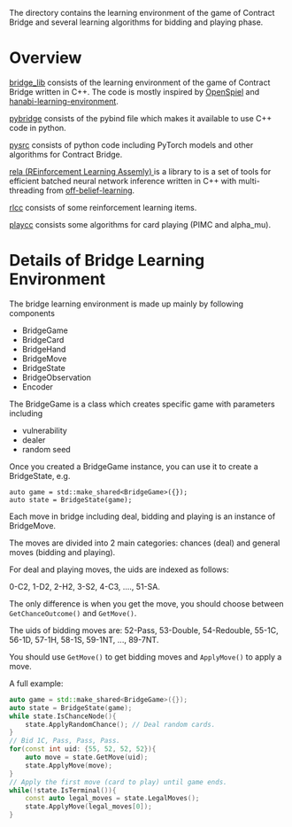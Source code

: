 The directory contains the learning environment of the game of Contract Bridge and several learning algorithms for bidding and playing phase.

# Overview
[bridge_lib](./bridge_lib/) consists of the learning environment of  the game of Contract Bridge written in C++. The code is mostly inspired by [OpenSpiel](https://github.com/google-deepmind/open_spiel) and [hanabi-learning-environment](https://github.com/google-deepmind/hanabi-learning-environment).

[pybridge](./pybridge/) consists of the pybind file which makes it available to use C++ code in python.

[pysrc](./pysrc/) consists of python code including PyTorch models and other algorithms for Contract Bridge.

[rela  (REinforcement Learning Assemly) ](./rela/) is a library to is a set of tools for efficient batched neural network inference written in C++ with multi-threading from [off-belief-learning](https://github.com/facebookresearch/off-belief-learning).

[rlcc](./rlcc/) consists of some reinforcement learning items.

[playcc](./playcc/) consists some algorithms for card playing (PIMC and alpha_mu).

# Details of Bridge Learning Environment
The bridge learning environment is made up mainly by following components
  
- BridgeGame
- BridgeCard
- BridgeHand
- BridgeMove
- BridgeState
- BridgeObservation
- Encoder

The BridgeGame is a class which creates specific game with parameters including

- vulnerability
- dealer
- random seed
  
Once you created a BridgeGame instance, you can use it to create a BridgeState, e.g.
```
auto game = std::make_shared<BridgeGame>({});
auto state = BridgeState(game);
```

Each move in bridge including deal, bidding and playing is an instance of BridgeMove. 

The moves are divided into 2 main categories: chances (deal) and general moves (bidding and playing). 

For deal and playing moves, the uids are indexed as follows:

0-C2, 1-D2, 2-H2, 3-S2, 4-C3, ...., 51-SA.

The only difference is when you get the move, you should choose between `GetChanceOutcome()` and `GetMove()`.

The uids of bidding moves are:
52-Pass, 53-Double, 54-Redouble, 55-1C, 56-1D, 57-1H, 58-1S, 59-1NT, ..., 89-7NT.

You should use `GetMove()` to get bidding moves and `ApplyMove()` to apply a move.

A full example:

```C++
auto game = std::make_shared<BridgeGame>({});
auto state = BridgeState(game);
while state.IsChanceNode(){
    state.ApplyRandomChance(); // Deal random cards.
}
// Bid 1C, Pass, Pass, Pass.
for(const int uid: {55, 52, 52, 52}){
    auto move = state.GetMove(uid);
    state.ApplyMove(move);
}
// Apply the first move (card to play) until game ends.
while(!state.IsTerminal()){
    const auto legal_moves = state.LegalMoves();
    state.ApplyMove(legal_moves[0]);
}
```

